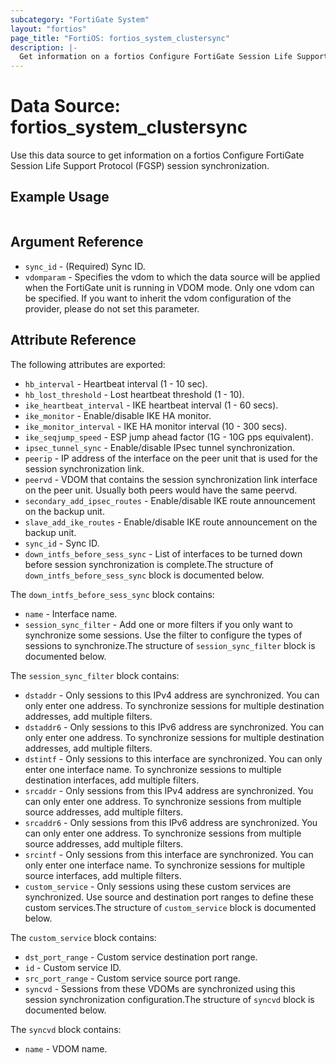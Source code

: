 ```yaml
---
subcategory: "FortiGate System"
layout: "fortios"
page_title: "FortiOS: fortios_system_clustersync"
description: |-
  Get information on a fortios Configure FortiGate Session Life Support Protocol (FGSP) session synchronization.
---
```


# Data Source: fortios_system_clustersync
Use this data source to get information on a fortios Configure FortiGate Session Life Support Protocol (FGSP) session synchronization.


## Example Usage

```hcl

```

## Argument Reference

* `sync_id` - (Required) Sync ID.
* `vdomparam` - Specifies the vdom to which the data source will be applied when the FortiGate unit is running in VDOM mode. Only one vdom can be specified. If you want to inherit the vdom configuration of the provider, please do not set this parameter.

## Attribute Reference

The following attributes are exported:

* `hb_interval` - Heartbeat interval (1 - 10 sec).
* `hb_lost_threshold` - Lost heartbeat threshold (1 - 10).
* `ike_heartbeat_interval` - IKE heartbeat interval (1 - 60 secs).
* `ike_monitor` - Enable/disable IKE HA monitor.
* `ike_monitor_interval` - IKE HA monitor interval (10 - 300 secs).
* `ike_seqjump_speed` - ESP jump ahead factor (1G - 10G pps equivalent).
* `ipsec_tunnel_sync` - Enable/disable IPsec tunnel synchronization.
* `peerip` - IP address of the interface on the peer unit that is used for the session synchronization link.
* `peervd` - VDOM that contains the session synchronization link interface on the peer unit. Usually both peers would have the same peervd.
* `secondary_add_ipsec_routes` - Enable/disable IKE route announcement on the backup unit.
* `slave_add_ike_routes` - Enable/disable IKE route announcement on the backup unit.
* `sync_id` - Sync ID.
* `down_intfs_before_sess_sync` - List of interfaces to be turned down before session synchronization is complete.The structure of `down_intfs_before_sess_sync` block is documented below.

The `down_intfs_before_sess_sync` block contains:

* `name` - Interface name.
* `session_sync_filter` - Add one or more filters if you only want to synchronize some sessions. Use the filter to configure the types of sessions to synchronize.The structure of `session_sync_filter` block is documented below.

The `session_sync_filter` block contains:

* `dstaddr` - Only sessions to this IPv4 address are synchronized. You can only enter one address. To synchronize sessions for multiple destination addresses, add multiple filters.
* `dstaddr6` - Only sessions to this IPv6 address are synchronized. You can only enter one address. To synchronize sessions for multiple destination addresses, add multiple filters.
* `dstintf` - Only sessions to this interface are synchronized. You can only enter one interface name. To synchronize sessions to multiple destination interfaces, add multiple filters.
* `srcaddr` - Only sessions from this IPv4 address are synchronized. You can only enter one address. To synchronize sessions from multiple source addresses, add multiple filters.
* `srcaddr6` - Only sessions from this IPv6 address are synchronized. You can only enter one address. To synchronize sessions from multiple source addresses, add multiple filters.
* `srcintf` - Only sessions from this interface are synchronized. You can only enter one interface name. To synchronize sessions for multiple source interfaces, add multiple filters.
* `custom_service` - Only sessions using these custom services are synchronized. Use source and destination port ranges to define these custom services.The structure of `custom_service` block is documented below.

The `custom_service` block contains:

* `dst_port_range` - Custom service destination port range.
* `id` - Custom service ID.
* `src_port_range` - Custom service source port range.
* `syncvd` - Sessions from these VDOMs are synchronized using this session synchronization configuration.The structure of `syncvd` block is documented below.

The `syncvd` block contains:

* `name` - VDOM name.
